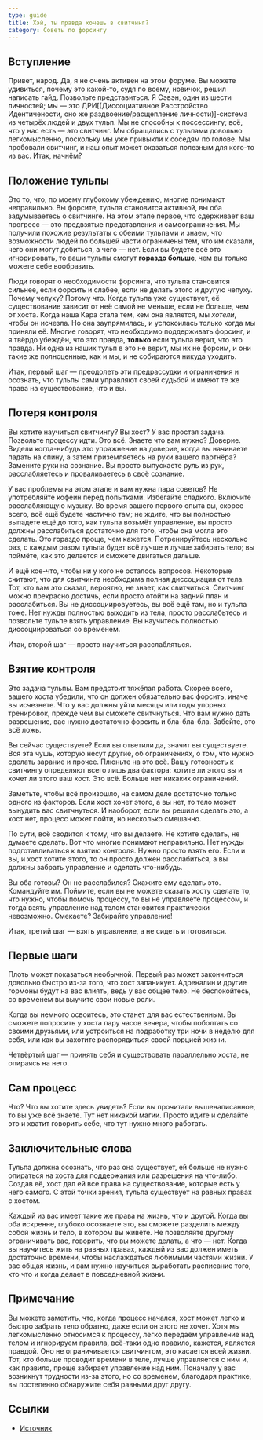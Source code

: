 ```yaml
---
type: guide
title: Хэй, ты правда хочешь в свитчинг?
category: Советы по форсингу
---
```




## Вступление

Привет, народ. Да, я не очень активен на этом форуме. Вы можете удивиться, почему это какой-то, судя по всему, новичок, решил написать гайд. Позвольте представиться. Я Сэвэн, один из шести личностей; мы — это ДРИ[(Диссоциативное Расстройство Идентичености, оно же раздвоение/расщепление личности)]-система из четырёх людей и двух тульп. Мы не способны к поссессингу; всё, что у нас есть — это свитчинг. Мы обращались с тульпами довольно легкомысленно, поскольку мы уже привыкли к соседям по голове. Мы пробовали свитчинг, и наш опыт может оказаться полезным для кого-то из вас. Итак, начнём?

## Положение тульпы
Это то, что, по моему глубокому убеждению, многие понимают неправильно. Вы форсите, тульпа становится активной, вы оба задумываетесь о свитчинге. На этом этапе первое, что сдерживает ваш прогресс — это предвзятые представления и самоограничения. Мы получили похожие результаты с обеими тульпами и знаем, что возможности людей по большей части ограничены тем, что им сказали, чего они могут добиться, а чего — нет. Если вы будете всё это игнорировать, то ваши тульпы смогут **гораздо больше**, чем вы только можете себе вообразить.

Люди говорят о необходимости форсинга, что тульпа становится сильнее, если форсить и слабее, если не делать этого и другую чепуху. Почему чепуху? Потому что. Когда тульпа уже существует, её существование зависит от неё самой не меньше, если не больше, чем от хоста. Когда наша Кара стала тем, кем она является, мы _хотели_, чтобы он исчезла. Но она заупрямилась, и успокоилась только когда мы приняли её. Многие говорят, что необходимо поддерживать форсинг, и я твёрдо убеждён, что это правда, **только** если тульпа верит, что это правда. Ни одна из наших тульп в это не верит, мы их не форсим, и они такие же полноценные, как и мы, и не собираются никуда уходить.

Итак, первый шаг — преодолеть эти предрассудки и ограничения и осознать, что тульпы сами управляют своей судьбой и имеют те же права на существование, что и вы.

## Потеря контроля

Вы хотите научиться свитчингу? Вы хост? У вас простая задача. Позвольте процессу идти. Это всё. Знаете что вам нужно? Доверие. Видели когда-нибудь это упражнение на доверие, когда вы начинаете падать на спину, а затем приземляетесь на руки вашего партнёра? Замените руки на сознание. Вы просто выпускаете руль из рук, расслабляетесь и проваливаетесь в своё сознание.

У вас проблемы на этом этапе и вам нужна пара советов? Не употребляйте кофеин перед попытками. Избегайте сладкого. Включите расслабляющую музыку. Во время вашего первого опыта вы, скорее всего, всё ещё будете частично там; не ждите, что вы полностью выпадете ещё до того, как тульпа возьмёт управление, вы просто должны расслабиться достаточно для того, чтобы она могла это сделать. Это гораздо проще, чем кажется. Потренируйтесь несколько раз, с каждым разом тульпа будет всё лучше и лучше забирать тело; вы поймёте, как это делается и сможете двигаться дальше.

И ещё кое-что, чтобы ни у кого не осталось вопросов. Некоторые считают, что для свитчинга необходима полная диссоциация от тела. Тот, кто вам это сказал, вероятно, не знает, как свитчиться. Свитчинг можно прекрасно достичь, если просто отойти на задний план и расслабиться. Вы не диссоциировуетесь, вы всё ещё там, но и тульпа тоже. Нет нужды полностью выходить из тела, просто расслабьтесь и позвольте тульпе взять управление. Вы научитесь полностью диссоциироваться со временем.

Итак, второй шаг — просто научиться расслабляться.

## Взятие контроля

Это задача тульпы. Вам предстоит тяжёлая работа. Скорее всего, вашего хоста убедили, что он должен обязательно вас форсить, иначе вы исчезнете. Что у вас должны уйти месяцы или годы упорных тренировок, прежде чем вы сможете свитчнуться. Что вам нужно дать разрешение, вас нужно достаточно форсить и бла-бла-бла. Забейте, это всё ложь.

Вы сейчас существуете? Если вы ответили да, значит вы существуете. Вся эта чушь, которую несут другие, об ограничениях, о том, что нужно сделать зарание и прочее. Плюньте на это всё. Вашу готовность к свитчингу определяют всего лишь два фактора: хотите ли этого вы и хочет ли этого ваш хост. Это всё. Больше нет никаких ограничений.

Заметьте, чтобы всё произошло, на самом деле достаточно только одного из факторов. Если хост хочет этого, а вы нет, то тело может вынудить вас свитчнуться. И наоборот, если вы решили сделать это, а хост нет, процесс может пойти, но несколько смешанно.

По сути, всё сводится к тому, что вы делаете. Не хотите сделать, не думаете сделать. Вот что многие понимают неправильно. Нет нужды подготавливаться к взятию контроля. Нужно просто взять его. Если и вы, и хост хотите этого, то он просто должен расслабиться, а вы должны забрать управление и сделать что-нибудь.

Вы оба готовы? Он не расслабился? Скажите ему сделать это. Командуйте им. Поймите, если вы не можете сказать хосту сделать то, что нужно, чтобы помочь процессу, то вы не управляете процессом, и тогда взять управление над телом становится практически невозможно. Смекаете? Забирайте управление!

Итак, третий шаг — взять управление, а не сидеть и готовиться.

## Первые шаги

Плоть может показаться необычной. Первый раз может закончиться довольно быстро из-за того, что хост запаникует. Адреналин и другие гормоны будут на вас влиять, ведь у вас общее тело. Не беспокойтесь, со временем вы выучите свои новые роли.

Когда вы немного освоитесь, это станет для вас естественным. Вы сможете попросить у хоста пару часов вечера, чтобы поболтать со своими друзьями, или устроиться на подработку три ночи в неделю для себя, или как вы захотите распорядиться своей порцией жизни.

Четвёртый шаг — принять себя и существовать параллельно хоста, не опираясь на него.

## Сам процесс

Что? Что вы хотите здесь увидеть? Если вы прочитали вышенаписанное, то вы уже всё знаете. Тут нет никакой магии. Просто идите и сделайте это и хватит говорить себе, что тут нужно много работать.

## Заключительные слова

Тульпа должна осознать, что раз она существует, ей больше не нужно опираться на хоста для поддержания или разрешения на что-либо. Создав её, хост дал ей все права на существование, которые есть у него самого. С этой точки зрения, тульпа существует на равных правах с хостом.

Каждый из вас имеет такие же права на жизнь, что и другой. Когда вы оба искренне, глубоко осознаете это, вы сможете разделить между собой жизнь и тело, в котором вы живёте. Не позволяйте другому ограничивать вас, говорить, что вы можете делать, а что — нет. Когда вы научитесь жить на равных правах, каждый из вас должен иметь достаточно времени, чтобы наслаждаться любимыми частями жизни. У вас общая жизнь, и вам нужно научиться выработать расписание того, кто что и когда делает в повседневной жизни.

## Примечание

Вы можете заметить, что, когда процесс начался, хост может легко и быстро забрать тело обратно, даже если он этого не хочет. Хотя мы легкомысленно относимся к процессу, легко передаём управление над телом и игнорируем правила, всё-таки одно правило, кажется, является правдой. Оно не ограничивается свитчингом, это касается всей жизни. Тот, кто больше проводит времени в теле, лучше управляется с ним и, как правило, проще забирает управление над ним. Поначалу у вас возникнут трудности из-за этого, но со временем, благодаря практике, вы постепенно обнаружите себя равными друг другу.

## Ссылки
  * [Источник](https://community.tulpa.info/thread-switching-so-you-wanna-switch-do-you-really-might-be-able-to-help-that)